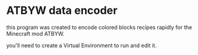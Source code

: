 # ATBYW data encoder

this program was created to encode colored blocks recipes rapidly for the Minecraft mod ATBYW.

you'll need to create a Virtual Environment to run and edit it.
